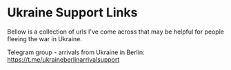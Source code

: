# Ukraine Support Links
Bellow is a collection of urls I've come across that may be helpful for people fleeing the war in Ukraine.

Telegram group - arrivals from Ukraine in Berlin: https://t.me/ukraineberlinarrivalsupport
